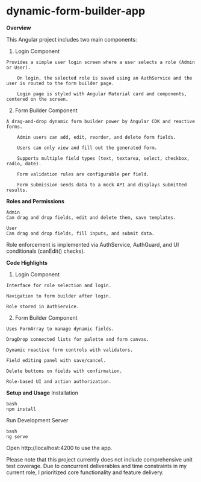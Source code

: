 # dynamic-form-builder-app

**Overview**

This Angular project includes two main components:

  1. Login Component
  
    Provides a simple user login screen where a user selects a role (Admin or User).

        On login, the selected role is saved using an AuthService and the user is routed to the form builder page.

        Login page is styled with Angular Material card and components, centered on the screen.

  2. Form Builder Component
    
    A drag-and-drop dynamic form builder power by Angular CDK and reactive forms.

        Admin users can add, edit, reorder, and delete form fields.

        Users can only view and fill out the generated form.

        Supports multiple field types (text, textarea, select, checkbox, radio, date).

        Form validation rules are configurable per field.

        Form submission sends data to a mock API and displays submitted results.

**Roles and Permissions**

    Admin
    Can drag and drop fields, edit and delete them, save templates.

    User
    Can drag and drop fields, fill inputs, and submit data.

Role enforcement is implemented via AuthService, AuthGuard, and UI conditionals (canEdit() checks).

**Code Highlights**

  1. Login Component

    Interface for role selection and login.

    Navigation to form builder after login.

    Role stored in AuthService.

  2. Form Builder Component

    Uses FormArray to manage dynamic fields.

    DragDrop connected lists for palette and form canvas.

    Dynamic reactive form controls with validators.

    Field editing panel with save/cancel.

    Delete buttons on fields with confirmation.

    Role-based UI and action authorization.

**Setup and Usage**
  Installation

    bash
    npm install

  Run Development Server

    bash
    ng serve

Open http://localhost:4200 to use the app.


Please note that this project currently does not include comprehensive unit test coverage. Due to concurrent deliverables and time constraints in my current role, I prioritized core functionality and feature delivery.


